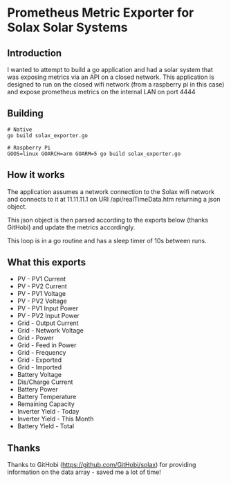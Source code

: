 # Prometheus Metric Exporter for Solax Solar Systems

## Introduction
I wanted to attempt to build a go application and had a solar system that was exposing metrics via an API on a closed network. This application is designed to run on the closed wifi network (from a raspberry pi in this case) and expose prometheus metrics on the internal LAN on port 4444

## Building
	# Native
	go build solax_exporter.go
	
	# Raspberry Pi
	GOOS=linux GOARCH=arm GOARM=5 go build solax_exporter.go

## How it works

The application assumes a network connection to the Solax wifi network and connects to it at 11.11.11.1 on URI /api/realTimeData.htm returning a json object. 

This json object is then parsed according to the exports below (thanks GitHobi) and update the metrics accordingly.

This loop is in a go routine and has a sleep timer of 10s between runs.  

## What this exports

- PV - PV1 Current
- PV - PV2 Current
- PV - PV1 Voltage
- PV - PV2 Voltage
- PV - PV1 Input Power
- PV - PV2 Input Power
- Grid - Output Current
- Grid - Network Voltage
- Grid - Power
- Grid - Feed in Power
- Grid - Frequency
- Grid - Exported
- Grid - Imported
- Battery Voltage
- Dis/Charge Current
- Battery Power
- Battery Temperature
- Remaining Capacity
- Inverter Yield - Today
- Inverter Yield - This Month
- Battery Yield - Total

## Thanks 
Thanks to GitHobi (https://github.com/GitHobi/solax) for providing information on the data array - saved me a lot of time!
